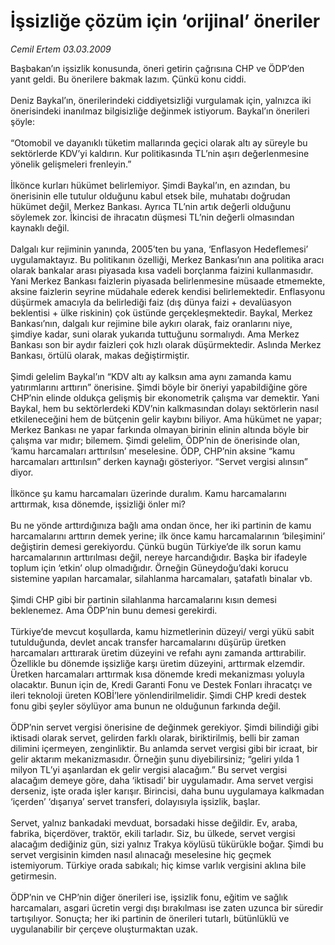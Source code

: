 # İşsizliğe çözüm için ‘orijinal’ öneriler

*Cemil Ertem 03.03.2009*

<div class="taraf_structure_2col_1zq">
<div class="margen_n">



 <p>Başbakan’ın işsizlik konusunda, öneri getirin çağrısına CHP ve ÖDP’den yanıt geldi. Bu önerilere bakmak lazım. Çünkü konu ciddi. <br/><br/>Deniz Baykal’ın, önerilerindeki ciddiyetsizliği vurgulamak için, yalnızca iki önerisindeki inanılmaz bilgisizliğe değinmek istiyorum. Baykal’ın önerileri şöyle: <br/><br/>“Otomobil ve dayanıklı tüketim mallarında geçici olarak altı ay süreyle bu sektörlerde KDV’yi kaldırın. Kur politikasında TL’nin aşırı değerlenmesine yönelik gelişmeleri frenleyin.” <br/><br/>İlkönce kurları hükümet belirlemiyor. Şimdi Baykal’ın, en azından, bu önerisinin elle tutulur olduğunu kabul etsek bile, muhatabı doğrudan hükümet değil, Merkez Bankası. Ayrıca TL’nin artık değerli olduğunu söylemek zor. İkincisi de ihracatın düşmesi TL’nin değerli olmasından kaynaklı değil. <br/><br/>Dalgalı kur rejiminin yanında, 2005’ten bu yana, ‘Enflasyon Hedeflemesi’ uygulamaktayız. Bu politikanın özelliği, Merkez Bankası’nın ana politika aracı olarak bankalar arası piyasada kısa vadeli borçlanma faizini kullanmasıdır. Yani Merkez Bankası faizlerin piyasada belirlenmesine müsaade etmemekte, aksine faizlerin seyrine müdahale ederek kendisi belirlemektedir. Enflasyonu düşürmek amacıyla da belirlediği faiz (dış dünya faizi + devalüasyon beklentisi + ülke riskinin) çok üstünde gerçekleşmektedir. Baykal, Merkez Bankası’nın, dalgalı kur rejimine bile aykırı olarak, faiz oranlarını niye, şimdiye kadar, suni olarak yukarıda tuttuğunu sormalıydı. Ama Merkez Bankası son bir aydır faizleri çok hızlı olarak düşürmektedir. Aslında Merkez Bankası, örtülü olarak, makas değiştirmiştir. <br/><br/>Şimdi gelelim Baykal’ın “KDV altı ay kalksın ama aynı zamanda kamu yatırımlarını arttırın” önerisine. Şimdi böyle bir öneriyi yapabildiğine göre CHP’nin elinde oldukça gelişmiş bir ekonometrik çalışma var demektir. Yani Baykal, hem bu sektörlerdeki KDV’nin kalkmasından dolayı sektörlerin nasıl etkileneceğini hem de bütçenin gelir kaybını biliyor. Ama hükümet ne yapar; Merkez Bankası ne yapar farkında olmayan birinin elinin altında böyle bir çalışma var mıdır; bilemem. Şimdi gelelim, ÖDP’nin de önerisinde olan, ‘kamu harcamaları arttırılsın’ meselesine. ÖDP, CHP’nin aksine “kamu harcamaları arttırılsın” derken kaynağı gösteriyor. “Servet vergisi alınsın” diyor. <br/><br/>İlkönce şu kamu harcamaları üzerinde duralım. Kamu harcamalarını arttırmak, kısa dönemde, işsizliği önler mi? <br/><br/>Bu ne yönde arttırdığınıza bağlı ama ondan önce, her iki partinin de kamu harcamalarını arttırın demek yerine; ilk önce kamu harcamalarının ‘bileşimini’ değiştirin demesi gerekiyordu. Çünkü bugün Türkiye’de ilk sorun kamu harcamalarının arttırılması değil, nereye harcandığıdır. Başka bir ifadeyle toplum için ‘etkin’ olup olmadığıdır. Örneğin Güneydoğu’daki korucu sistemine yapılan harcamalar, silahlanma harcamaları, şatafatlı binalar vb. <br/><br/>Şimdi CHP gibi bir partinin silahlanma harcamalarını kısın demesi beklenemez. Ama ÖDP’nin bunu demesi gerekirdi. <br/><br/>Türkiye’de mevcut koşullarda, kamu hizmetlerinin düzeyi/ vergi yükü sabit tutulduğunda, devlet ancak transfer harcamalarını düşürüp üretken harcamaları arttırarak üretim düzeyini ve refahı aynı zamanda arttırabilir. Özellikle bu dönemde işsizliğe karşı üretim düzeyini, arttırmak elzemdir. Üretken harcamaları arttırmak kısa dönemde kredi mekanizması yoluyla olacaktır. Bunun için de, Kredi Garanti Fonu ve Destek Fonları ihracatçı ve ileri teknoloji üreten KOBİ’lere yönlendirilmelidir. Şimdi CHP kredi destek fonu gibi şeyler söylüyor ama bunun ne olduğunun farkında değil. <br/><br/>ÖDP’nin servet vergisi önerisine de değinmek gerekiyor. Şimdi bilindiği gibi iktisadi olarak servet, gelirden farklı olarak, biriktirilmiş, belli bir zaman dilimini içermeyen, zenginliktir. Bu anlamda servet vergisi gibi bir icraat, bir gelir aktarım mekanizmasıdır. Örneğin şunu diyebilirsiniz; “geliri yılda 1 milyon TL’yi aşanlardan ek gelir vergisi alacağım.” Bu servet vergisi alacağım demeye göre, daha ‘iktisadi’ bir uygulamadır. Ama servet vergisi derseniz, işte orada işler karışır. Birincisi, daha bunu uygulamaya kalkmadan ‘içerden’ ‘dışarıya’ servet transferi, dolayısıyla işsizlik, başlar. <br/><br/>Servet, yalnız bankadaki mevduat, borsadaki hisse değildir. Ev, araba, fabrika, biçerdöver, traktör, ekili tarladır. Siz, bu ülkede, servet vergisi alacağım dediğiniz gün, sizi yalnız Trakya köylüsü tükürükle boğar. Şimdi bu servet vergisinin kimden nasıl alınacağı meselesine hiç geçmek istemiyorum. Türkiye orada sabıkalı; hiç kimse varlık vergisini aklına bile getirmesin. <br/><br/>ÖDP’nin ve CHP’nin diğer önerileri ise, işsizlik fonu, eğitim ve sağlık harcamaları, asgari ücretin vergi dışı bırakılması ise zaten uzunca bir süredir tartışılıyor. Sonuçta; her iki partinin de önerileri tutarlı, bütünlüklü ve uygulanabilir bir çerçeve oluşturmaktan uzak.</p>

<br/>


<div id="taraf_not">
</div>

</div>


</div>
